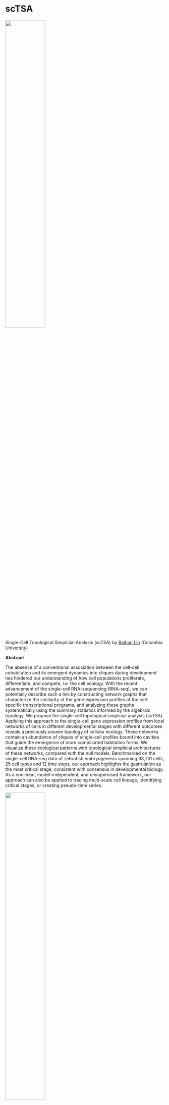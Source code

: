 # scTSA

<img src="./img/tSNE_TDA_timepoints_c40.png" width="50%">

Single-Cell Topological Simplicial Analysis (scTSA) by [Baihan Lin](https://www.baihan.nyc/) (Columbia University)

**Abstract**

The absence of a conventional association between the cell-cell cohabitation and its emergent dynamics into cliques during development has hindered our understanding of how cell populations proliferate, differentiate, and compete, i.e. the cell ecology. With the recent advancement of the single-cell RNA-sequencing (RNA-seq), we can potentially describe such a link by constructing network graphs that characterize the similarity of the gene expression profiles of the cell-specific transcriptional programs, and analyzing these graphs systematically using the summary statistics informed by the algebraic topology. We propose the single-cell topological simplicial analysis (scTSA). Applying this approach to the single-cell gene expression profiles from local networks of cells in different developmental stages with different outcomes reveals a previously unseen topology of cellular ecology. These networks contain an abundance of cliques of single-cell profiles bound into cavities that guide the emergence of more complicated habitation forms. We visualize these ecological patterns with topological simplicial architectures of these networks, compared with the null models. Benchmarked on the single-cell RNA-seq data of zebrafish embryogenesis spanning 38,731 cells, 25 cell types and 12 time steps, our approach highlights the gastrulation as the most critical stage, consistent with consensus in developmental biology. As a nonlinear, model-independent, and unsupervised framework, our approach can also be applied to tracing multi-scale cell lineage, identifying critical stages, or creating pseudo-time series.

<img src="./img/TDA_mds_timepoint_simplices_n100.png" width="50%">

## Info

Language: MATLAB, Java, Python3, bash

Platform: MacOS, Linux, Windows

## Citation

If you find this work helpful, please try the models out and cite our work. Thanks!

```
@article{lin2022topological,
  title={Topological Data Analysis in Time Series: Temporal Filtration and Application to Single-Cell Genomics},
  author={Lin, Baihan},
  journal={arXiv preprint arXiv:2204.14048},
  year={2022}
}
```

## Requirements

* Python 3, Java
* numpy, scikit-learn, ripser, gudhi
